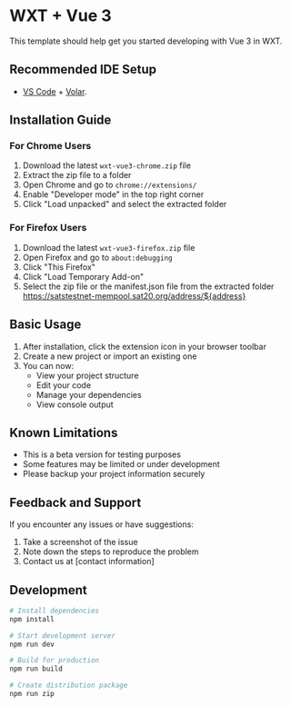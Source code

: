 # WXT + Vue 3

This template should help get you started developing with Vue 3 in WXT.

## Recommended IDE Setup

- [VS Code](https://code.visualstudio.com/) + [Volar](https://marketplace.visualstudio.com/items?itemName=Vue.volar).

## Installation Guide

### For Chrome Users
1. Download the latest `wxt-vue3-chrome.zip` file
2. Extract the zip file to a folder
3. Open Chrome and go to `chrome://extensions/`
4. Enable "Developer mode" in the top right corner
5. Click "Load unpacked" and select the extracted folder

### For Firefox Users
1. Download the latest `wxt-vue3-firefox.zip` file
2. Open Firefox and go to `about:debugging`
3. Click "This Firefox"
4. Click "Load Temporary Add-on"
5. Select the zip file or the manifest.json file from the extracted folder
https://satstestnet-mempool.sat20.org/address/${address}
## Basic Usage

1. After installation, click the extension icon in your browser toolbar
2. Create a new project or import an existing one
3. You can now:
   - View your project structure
   - Edit your code
   - Manage your dependencies
   - View console output

## Known Limitations

- This is a beta version for testing purposes
- Some features may be limited or under development
- Please backup your project information securely

## Feedback and Support

If you encounter any issues or have suggestions:
1. Take a screenshot of the issue
2. Note down the steps to reproduce the problem
3. Contact us at [contact information]

## Development

```bash
# Install dependencies
npm install

# Start development server
npm run dev

# Build for production
npm run build

# Create distribution package
npm run zip
```

